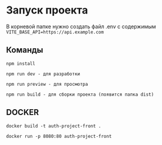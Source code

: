 # Запуск проекта
В корневой папке нужно создать файл .env с содержимым `VITE_BASE_API=https://api.example.com`
## Команды
```
npm install
```
```
npm run dev - для разработки
```
```
npm run preview - для просмотра
```
```
npm run build - для сборки проекта (появится папка dist)
```

## DOCKER

```
docker build -t auth-project-front .
```

```
docker run -p 8080:80 auth-project-front
```